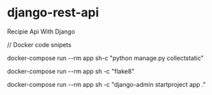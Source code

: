 # django-rest-api
Recipie Api With Django 


// Docker code snipets

docker-compose run --rm app sh-c "python manage.py collectstatic"

docker-compose run --rm app sh -c "flake8"

docker-compose run --rm app sh -c "django-admin startproject app ." 
